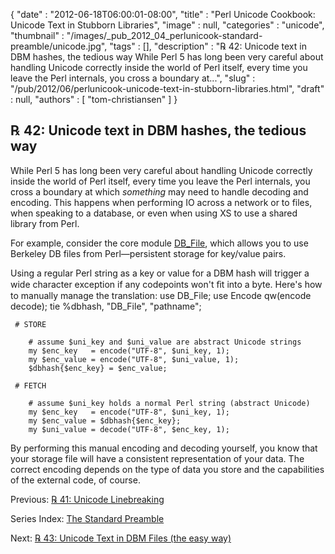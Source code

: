 {
   "date" : "2012-06-18T06:00:01-08:00",
   "title" : "Perl Unicode Cookbook: Unicode Text in Stubborn Libraries",
   "image" : null,
   "categories" : "unicode",
   "thumbnail" : "/images/_pub_2012_04_perlunicook-standard-preamble/unicode.jpg",
   "tags" : [],
   "description" : "℞ 42: Unicode text in DBM hashes, the tedious way While Perl 5 has long been very careful about handling Unicode correctly inside the world of Perl itself, every time you leave the Perl internals, you cross a boundary at...",
   "slug" : "/pub/2012/06/perlunicook-unicode-text-in-stubborn-libraries.html",
   "draft" : null,
   "authors" : [
      "tom-christiansen"
   ]
}



℞ 42: Unicode text in DBM hashes, the tedious way
-------------------------------------------------

While Perl 5 has long been very careful about handling Unicode correctly inside the world of Perl itself, every time you leave the Perl internals, you cross a boundary at which *something* may need to handle decoding and encoding. This happens when performing IO across a network or to files, when speaking to a database, or even when using XS to use a shared library from Perl.

For example, consider the core module [DB\_File](http://search.cpan.org/perldoc?DB_File), which allows you to use Berkeley DB files from Perl—persistent storage for key/value pairs.

Using a regular Perl string as a key or value for a DBM hash will trigger a wide character exception if any codepoints won't ﬁt into a byte. Here's how to manually manage the translation:
        use DB_File;
        use Encode qw(encode decode);
        tie %dbhash, "DB_File", "pathname";

     # STORE

        # assume $uni_key and $uni_value are abstract Unicode strings
        my $enc_key   = encode("UTF-8", $uni_key, 1);
        my $enc_value = encode("UTF-8", $uni_value, 1);
        $dbhash{$enc_key} = $enc_value;

     # FETCH

        # assume $uni_key holds a normal Perl string (abstract Unicode)
        my $enc_key   = encode("UTF-8", $uni_key, 1);
        my $enc_value = $dbhash{$enc_key};
        my $uni_value = decode("UTF-8", $enc_key, 1);

By performing this manual encoding and decoding yourself, you know that your storage file will have a consistent representation of your data. The correct encoding depends on the type of data you store and the capabilities of the external code, of course.

Previous: [℞ 41: Unicode Linebreaking](/pub/2012/06/perlunicook-unicode-linebreaking.html)

Series Index: [The Standard Preamble](/pub/2012/04/perlunicook-standard-preamble.html)

Next: [℞ 43: Unicode Text in DBM Files (the easy way)](/pub/2012/06/perlunicook-unicode-text-in-dbm-files-the-easy-way.html)
